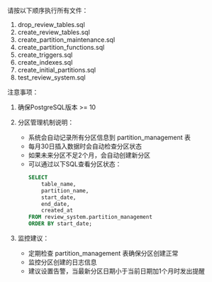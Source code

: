 请按以下顺序执行所有文件：

1. drop_review_tables.sql
2. create_review_tables.sql
3. create_partition_maintenance.sql
4. create_partition_functions.sql
5. create_triggers.sql
6. create_indexes.sql
7. create_initial_partitions.sql
8. test_review_system.sql

注意事项：
1. 确保PostgreSQL版本 >= 10

2. 分区管理机制说明：
   - 系统会自动记录所有分区信息到 partition_management 表
   - 每月30日插入数据时会自动检查分区状态
   - 如果未来分区不足2个月，会自动创建新分区
   - 可以通过以下SQL查看分区状态：
     ```sql
     SELECT 
         table_name,
         partition_name,
         start_date,
         end_date,
         created_at
     FROM review_system.partition_management 
     ORDER BY start_date;
     ```

3. 监控建议：
   - 定期检查 partition_management 表确保分区创建正常
   - 监控分区创建的日志信息
   - 建议设置告警，当最新分区日期小于当前日期加1个月时发出提醒